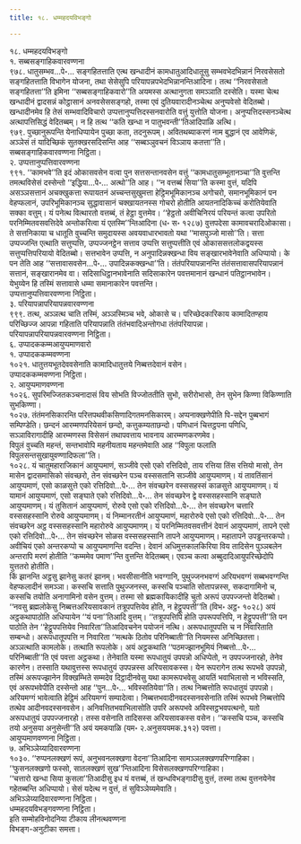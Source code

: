```yaml
---
title: १८. धम्महदयविभङ्गो

---
```

१८. धम्महदयविभङ्गो  
१. सब्बसङ्गाहिकवारवण्णना  
९७८. धातुसम्भव…पे॰… सङ्गहितत्ताति एत्थ खन्धादीनं कामधातुआदिधातूसु सम्भवभेदभिन्नानं निरवसेसतो सङ्गहितत्ताति विभागेन योजना, तथा सेसेसुपि परियापन्नपभेदभिन्नानन्तिआदिना। तत्थ ‘‘निरवसेसतो सङ्गहितत्ता’’ति इमिना ‘‘सब्बसङ्गाहिकवारो’’ति अयमस्स अत्थानुगता समञ्ञाति दस्सेति। यस्मा चेत्थ खन्धादीनं द्वादसन्नं कोट्ठासानं अनवसेससङ्गहो, तस्मा एवं दुतियवारादीनञ्चेत्थ अनुप्पवेसो वेदितब्बो। खन्धादीनमेव हि तेसं सम्भवादिविचारो उप्पत्तानुप्पत्तिदस्सनवारोति वत्तुं युत्तोति योजना। अनुप्पत्तिदस्सनञ्चेत्थ अत्थापत्तिसिद्धं वेदितब्बम्। न हि तत्थ ‘‘कति खन्धा न पातुभवन्ती’’तिआदिपाळि अत्थि।  
९७९. पुच्छानुरूपन्ति येनाधिप्पायेन पुच्छा कता, तदनुरूपम्। अवितथब्याकरणं नाम बुद्धानं एव आवेणिकं, अञ्ञेसं तं यादिच्छिकं सुतक्खरसदिसन्ति आह ‘‘सब्बञ्ञुवचनं विञ्ञाय कतत्ता’’ति।  
सब्बसङ्गाहिकवारवण्णना निट्ठिता।  
२. उप्पत्तानुप्पत्तिवारवण्णना  
९९१. ‘‘कामभवे’’ति इदं ओकासवसेन वत्वा पुन सत्तसन्तानवसेन वत्तुं ‘‘कामधातुसम्भूतानञ्चा’’ति वुत्तन्ति तमत्थविसेसं दस्सेन्तो ‘‘इद्धिया…पे॰… अत्थो’’ति आह। ‘‘न वत्तब्बं सिया’’ति कस्मा वुत्तं, यदिपि असञ्ञसत्तानं अचक्खुकत्ता रूपायतनं अच्चन्तसुखुमत्ता हेट्ठिमभूमिकानञ्च अगोचरो, समानभूमिकानं पन वेहप्फलानं, उपरिभूमिकानञ्च सुद्धावासानं चक्खायतनस्स गोचरो होतीति आयतनादिकिच्चं करोतियेवाति सक्का वत्तुम्। यं पनेत्थ वित्थारतो वत्तब्बं, तं हेट्ठा वुत्तमेव। ‘‘हेट्ठतो अवीचिनिरयं परियन्तं कत्वा उपरितो परनिम्मितवसवत्तिदेवे अन्तोकरित्वा यं एतस्मि’’न्तिआदिना (ध॰ स॰ १२८७) वुत्तपदेसा कामावचरादिओकासा। ते सत्तनिकाया च धातूति वुच्चन्ति समुदायस्स अवयवाधारभावतो यथा ‘‘मासपुञ्जो मासो’’ति। सत्ता उप्पज्जन्ति एत्थाति सत्तुप्पत्ति, उप्पज्जनट्ठेन सत्ताव उप्पत्ति सत्तुप्पत्तीति एवं ओकाससत्तलोकद्वयस्स सत्तुप्पत्तिपरियायो वेदितब्बो। सत्तभावेन उप्पत्ति, न अनुपादिन्नक्खन्धा विय सङ्खारभावेनेवाति अधिप्पायो। के पन तेति आह ‘‘सत्तावासवसेन…पे॰… उपादिन्नकक्खन्धा’’ति। तंतंपरियापन्नानन्ति तंतंसत्तावासपरियापन्नानं सत्तानं, सङ्खारानमेव वा। सदिसाधिट्ठानभावेनाति सदिसाकारेन पवत्तमानानं खन्धानं पतिट्ठानभावेन। येभुय्येन हि तस्मिं सत्तावासे धम्मा समानाकारेन पवत्तन्ति।  
उप्पत्तानुप्पत्तिवारवण्णना निट्ठिता।  
३. परियापन्नापरियापन्नवारवण्णना  
९९९. तत्थ, अञ्ञत्थ चाति तस्मिं, अञ्ञस्मिञ्च भवे, ओकासे च। परिच्छेदकारिकाय कामादितण्हाय परिच्छिज्ज आपन्ना गहिताति परियापन्नाति तंतंभवादिअन्तोगधा तंतंपरियापन्ना।  
परियापन्नापरियापन्नवारवण्णना निट्ठिता।  
६. उप्पादककम्मआयुप्पमाणवारो  
१. उप्पादककम्मवण्णना  
१०२१. धातुत्तयभूतदेववसेनाति कामादिधातुत्तये निब्बत्तदेवानं वसेन।  
उप्पादककम्मवण्णना निट्ठिता।  
२. आयुप्पमाणवण्णना  
१०२६. सुपरिमज्जितकञ्चनादासं विय सोभति विज्जोततीति सुभो, सरीरोभासो, तेन सुभेन किण्णा विकिण्णाति सुभकिण्णा।  
१०२७. तंतंमनसिकारन्ति परित्तपथवीकसिणादिगतमनसिकारम्। अप्पनाक्खणेपीति पि-सद्देन पुब्बभागं सम्पिण्डेति। छन्दनं आरम्मणपरियेसनं छन्दो, कत्तुकम्यताछन्दो। पणिधानं चित्तट्ठपना पणिधि, सञ्ञाविरागादीहि आरम्मणस्स विसेसनं तथापवत्ताय भावनाय आरम्मणकरणमेव।  
विपुलं वुच्चति महन्तं, सन्तभावोपि महनीयताय महन्तमेवाति आह ‘‘विपुला फलाति विपुलसन्तसुखायुवण्णादिफला’’ति।  
१०२८. यं चातुमहाराजिकानं आयुप्पमाणं, सञ्जीवे एसो एको रत्तिदिवो, ताय रत्तिया तिंस रत्तियो मासो, तेन मासेन द्वादसमासिको संवच्छरो, तेन संवच्छरेन पञ्च वस्ससतानि सञ्जीवे आयुप्पमाणम्। यं तावतिंसानं आयुप्पमाणं, एसो काळसुत्ते एको रत्तिदिवो…पे॰… तेन संवच्छरेन वस्ससहस्सं काळसुत्ते आयुप्पमाणम्। यं यामानं आयुप्पमाणं, एसो सङ्घाते एको रत्तिदिवो…पे॰… तेन संवच्छरेन द्वे वस्ससहस्सानि सङ्घाते आयुप्पमाणम्। यं तुसितानं आयुप्पमाणं, रोरुवे एसो एको रत्तिदिवो…पे॰… तेन संवच्छरेन चत्तारि वस्ससहस्सानि रोरुवे आयुप्पमाणम्। यं निम्मानरतीनं आयुप्पमाणं, महारोरुवे एसो एको रत्तिदिवो…पे॰… तेन संवच्छरेन अट्ठ वस्ससहस्सानि महारोरुवे आयुप्पमाणम्। यं परनिम्मितवसवत्तीनं देवानं आयुप्पमाणं, तापने एसो एको रत्तिदिवो…पे॰… तेन संवच्छरेन सोळस वस्ससहस्सानि तापने आयुप्पमाणम्। महातापने उपड्ढन्तरकप्पो। अवीचियं एको अन्तरकप्पो च आयुप्पमाणन्ति वदन्ति। देवानं अधिमुत्तकालकिरिया विय तादिसेन पुञ्ञबलेन अन्तरापि मरणं होतीति ‘‘कम्ममेव पमाण’’न्ति वुत्तन्ति वेदितब्बम्। एवञ्च कत्वा अब्बुदादिआयुपरिच्छेदोपि युत्ततरो होतीति।  
किं झानन्ति अट्ठसु झानेसु कतरं झानम्। भवसीसानीति भवग्गानि, पुथुज्जनभवग्गं अरियभवग्गं सब्बभवग्गन्ति वेहप्फलादीनं समञ्ञा। कस्सचि सत्ताति पुथुज्जनस्स, कस्सचि पञ्चाति सोतापन्नस्स, सकदागामिनो च, कस्सचि तयोति अनागामिनो वसेन वुत्तम्। तस्मा सो ब्रह्मकायिकादीहि चुतो अरूपं उपपज्जन्तो वेदितब्बो। ‘‘नवसु ब्रह्मलोकेसु निब्बत्तअरियसावकानं तत्रूपपत्तियेव होति, न हेट्ठूपपत्ती’’ति (विभ॰ अट्ठ॰ १०२८) अयं अट्ठकथापाठोति अधिप्पायेन ‘‘यं पना’’तिआदि वुत्तम्। ‘‘तत्रूपपत्तिपि होति उपरूपपत्तिपि, न हेट्ठूपपत्ती’’ति पन पाठोति तेन ‘‘हेट्ठूपपत्तियेव निवारिता’’तिआदिवचनेन पयोजनं नत्थि। अरूपधातूपपत्ति च न निवारिताति सम्बन्धो। अरूपधातूपपत्ति न निवारिता ‘‘मत्थके ठितोव परिनिब्बाती’’ति नियमस्स अनिच्छितत्ता।  
अञ्ञत्थाति कामलोके। तत्थाति रूपलोके। अयं अट्ठकथाति ‘‘पठमज्झानभूमियं निब्बत्तो…पे॰… परिनिब्बाती’’ति एवं पवत्ता अट्ठकथा। तेनेवाति यस्मा रूपधातुयं उपपन्नो अधिप्पेतो, न उपपज्जनारहो, तेनेव कारणेन। तस्साति यथावुत्तस्स रूपधातुयं उपपन्नस्स अरियसावकस्स। येन रूपरागेन तत्थ रूपभवे उपपन्नो, तस्मिं अरूपज्झानेन विक्खम्भिते सम्मदेव दिट्ठादीनवेसु यथा कामरूपभवेसु आयतिं भवाभिलासो न भविस्सति, एवं अरूपभवेपीति दस्सेन्तो आह ‘‘पुन…पे॰… भविस्सतियेवा’’ति। तत्थ निब्बत्तोति रूपधातुयं उपपन्नो। अरियमग्गं भावेत्वाति हेट्ठिमं अरियमग्गं सम्पादेत्वा। निब्बत्तभवादीनवदस्सनवसेनाति तस्मिं रूपभवे निब्बत्तोपि तत्थेव आदीनवदस्सनवसेन। अनिवत्तितभवाभिलासोति उपरि अरूपभवे अविस्सट्ठभवपत्थनो, यतो अरूपधातुयं उपपज्जनारहो। तस्स वसेनाति तादिसस्स अरियसावकस्स वसेन। ‘‘कस्सचि पञ्च, कस्सचि तयो अनुसया अनुसेन्ती’’ति अयं यमकपाळि (यम॰ २.अनुसययमक.३१२) पवत्ता।  
आयुप्पमाणवण्णना निट्ठिता।  
७. अभिञ्ञेय्यादिवारवण्णना  
१०३०. ‘‘रुप्पनलक्खणं रूपं, अनुभवनलक्खणा वेदना’’तिआदिना सामञ्ञलक्खणपरिग्गाहिका। ‘‘फुसनलक्खणो फस्सो, सातलक्खणं सुख’’न्तिआदिना विसेसलक्खणपरिग्गाहिका।  
‘‘चत्तारो खन्धा सिया कुसला’’तिआदीसु इध यं वत्तब्बं, तं खन्धविभङ्गादीसु वुत्तं, तस्मा तत्थ वुत्तनयेनेव गहेतब्बन्ति अधिप्पायो। सेसं यदेत्थ न वुत्तं, तं सुविञ्ञेय्यमेवाति।  
अभिञ्ञेय्यादिवारवण्णना निट्ठिता।  
धम्महदयविभङ्गवण्णना निट्ठिता।  
इति सम्मोहविनोदनिया टीकाय लीनत्थवण्णना  
विभङ्ग-अनुटीका समत्ता।  